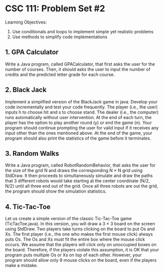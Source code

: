 # CSC 111: Problem Set #2
Learning Objectives:
1) Use conditionals and loops to implement simple yet realistic problems
2) Use methods to simplify code implementations

## 1. GPA Calculator
Write a Java program, called GPACalculator, that first asks the user for the number of courses. Then, it
should asks the user to input the number of credits and the predicted letter grade for each course.

## 2. Black Jack
Implement a simplified version of the BlackJack game in java. Develop your code incrementally and test your code 
frequently. The player (i.e., the user) inputs h to choose hit and s to choose stand. The dealer (i.e., the computer) 
runs automatically without user intervention. At the end of each turn, the player has the option to play another round 
(y) or end the game (n). Your program should continue prompting the user for valid input if it receives any input other
than the ones mentioned above. At the end of the game, your program should also print the statistics of the game before 
it terminates.

## 3. Random Walks
Write a Java program, called RobotRandomBehavior, that asks the user for the size of the grid N and
draws the corresponding N × N grid using StdDraw. It then proceeds to simultaneously simulate and draw
the paths that 3 different robots would take starting at the center coordinate (N/2, N/2) until all three end
out of the grid. Once all three robots are out the grid, the program should show the simulation statistics.

## 4. Tic-Tac-Toe
Let us create a simple version of the classic Tic-Tac-Toe game (TicTacToe.java). In this version, you will
draw a 3 × 3 board on the screen using StdDraw. Two players take turns clicking on the board to put Os and
Xs. The first player (i.e., the one who makes the first mouse click) always puts Os. The Os and Xs must fit the
entire box where the mouse click occurs. We assume that the players will click only on unoccupied boxes on
the board. Therefore, if the players violate this assumption, it is OK that your program puts multiple Os or
Xs on top of each other. However, your program should allow only 9 mouse clicks on the board, even if the
players make a mistake.